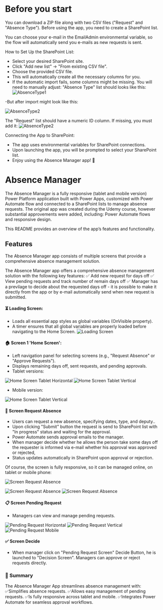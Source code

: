 # Before you start
You can download a ZIP file along with two CSV files ("Request" and "Absence Type"). Before using the app, you need to create a SharePoint list.

You can choose your e-mail in the EmailAdmin environmental variable, so the flow will automatically send you e-mails as new requests is sent.

How to Set Up the SharePoint List:
- Select your desired SharePoint site.
- Click "Add new list" → "From existing CSV file".
- Choose the provided CSV file.
- This will automatically create all the necessary columns for you. 
- If the automatic import fails, some columns might be missing. You will need to manually adjust:
  "Absence Type" list should looks like this:
![AbsenceType1](https://github.com/BMirska/AbsenceManager/blob/main/SharePoint_Hint1A.jpg)

-But after import might look like this:

![AbsenceType2](https://github.com/BMirska/AbsenceManager/blob/main/SharePoint_Hint1.jpg)

The "Request" list should have a numeric ID column. If missing, you must add it:
![AbsenceType2](https://github.com/BMirska/AbsenceManager/blob/main/SharePoint%20Hint2.jpg)


Connecting the App to SharePoint:
- The app uses environmental variables for SharePoint connections.
- Upon launching the app, you will be prompted to select your SharePoint list.
- Enjoy using the Absence Manager app! 🚀


# Absence Manager
The Absence Manager is a fully responsive (tablet and mobile version) Power Platform application built with Power Apps, customized with Power Automate flow and connected to a SharePoint lists to manage absence requests. The original app was created during the Udemy course, however substantial approvements were added, including: Power Automate flows and responsive design.

This README provides an overview of the app’s features and functionality.
## Features
The Absence Manager app consists of multiple screens that provide a comprehensive absence management solution.

The Absence Manager app offers a comprehensive absence management solution with the following key features:
✅ Add new request for days off
✅ View pending requests and track number of remain days off
✅ Manager has a previlage to decide about the requested days off - it is possible to make it directly from the app or by e-mail automatically send when new request is submitted.

#### ⏳ Loading Screen:
- Loads all essential app styles as global variables (OnVisible property).
- A timer ensures that all global variables are properly loaded before navigating to the Home Screen.
![Loading Screen](https://github.com/BMirska/AbsenceManager/blob/main/Zrzut%20ekranu%202025-03-06%20132310.png)
#### 🏠  Screen 1 'Home Screen':
- Left navigation panel for selecting screens (e.g., "Request Absence" or "Approve Requests").
- Displays remaining days off, sent requests, and pending approvals.
- Tablet versions:
  
![Home Screen Tablet Horizontal](https://github.com/BMirska/AbsenceManager/blob/main/Home%20Screen%20Horizontal%20Tablet.jpg)
![Home Screen Tablet Vertical](https://github.com/BMirska/AbsenceManager/blob/main/Home%20Screen%20Vertical%20Tablet.jpg) 

- Mobile version:
  
![Home Screen Tablet Vertical](https://github.com/BMirska/AbsenceManager/blob/main/Home%20Screen%20Vertical%20Mobile.png)


#### 👤 Screen Request Absence
- Users can request a new absence, specifying dates, type, and deputy..
- Upon clicking "Submit" button the request is send to SharePoint list with "In progress" status and waiting for the approval.
- Power Automate sends approval emails to the manager.
- When manager decide whether he allows the person take some days off the requester is informed via e-mail whether his approval was approved or rejected,
- Status updates automatically in SharePoint upon approval or rejection.

Of course, the screen is fully responsive, so it can be managed online, on tablet or mobile phone:

![Screen Request Absence ](https://github.com/BMirska/AbsenceManager/blob/main/Request%20Absence%20Horizontal%20Tablet.jpg)

![Screen Request Absence ](https://github.com/BMirska/AbsenceManager/blob/main/Request%20Abcence%20Vertical%20Tablet.jpg)
![Screen Request Absence ](https://github.com/BMirska/AbsenceManager/blob/main/Request%20Absence%20Screen%20Mobile.jpg)

#### 📋 Screen Pending Request
- Managers can view and manage pending requests.

![Pending Request Horizontal](https://github.com/BMirska/AbsenceManager/blob/main/Pending%20Request%20Screen%20Horizontal%20Tablet.jpg)
![Pending Request Vertical](https://github.com/BMirska/AbsenceManager/blob/main/Pending%20Request%20Screen%20Vertical%20Tablet.jpg)
![Pending Request Mobile](https://github.com/BMirska/AbsenceManager/blob/main/Pending%20Request%20Screen%20Mobile.jpg)

#### ✅ Screen Decide
- When manager click on "Pending Request Screen" Decide Button, he is launched to "Decision Screen". Managers can approve or reject requests directly.
  

### 🚀 Summary
The Absence Manager App streamlines absence management with:
✅Simplifies absence requests.
✅Allows easy management of pending requests.
✅Is fully responsive across tablet and mobile.
✅Integrates Power Automate for seamless approval workflows.


